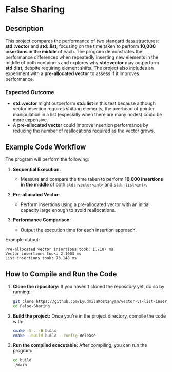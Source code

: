 # False Sharing

## Description

This project compares the performance of two standard data structures: **std::vector<int>** and **std::list<int>**, focusing on the time taken to perform **10,000 insertions in the middle** of each. The program demonstrates the performance differences when repeatedly inserting new elements in the middle of both containers and explores why **std::vector** may outperform **std::list**, despite requiring element shifts. The project also includes an experiment with a **pre-allocated vector** to assess if it improves performance.

### Expected Outcome

- **std::vector** might outperform **std::list** in this test because although vector insertion requires shifting elements, the overhead of pointer manipulation in a list (especially when there are many nodes) could be more expensive.
- A **pre-allocated vector** could improve insertion performance by reducing the number of reallocations required as the vector grows.

## Example Code Workflow

The program will perform the following:

1. **Sequential Execution**:
   - Measure and compare the time taken to perform **10,000 insertions in the middle** of both `std::vector<int>` and `std::list<int>`.
   
2. **Pre-allocated Vector**:
   - Perform insertions using a pre-allocated vector with an initial capacity large enough to avoid reallocations.
   
3. **Performance Comparison**:
   - Output the execution time for each insertion approach.

Example output:

```
Pre-allocated vector insertions took: 1.7187 ms
Vector insertions took: 2.1003 ms
List insertions took: 73.148 ms
```

## How to Compile and Run the Code

1. **Clone the repository:**
   If you haven't cloned the repository yet, do so by running:
   ```bash
   git clone https://github.com/LyudmilaKostanyan/vector-vs-list-insert.git
   cd False-Sharing
   ```

2. **Build the project:**
   Once you're in the project directory, compile the code with:
   ```bash
   cmake -S . -B build
   cmake --build build --config Release
   ```

3. **Run the compiled executable:**
   After compiling, you can run the program:
   ```bash
   cd build
   ./main
   ```

